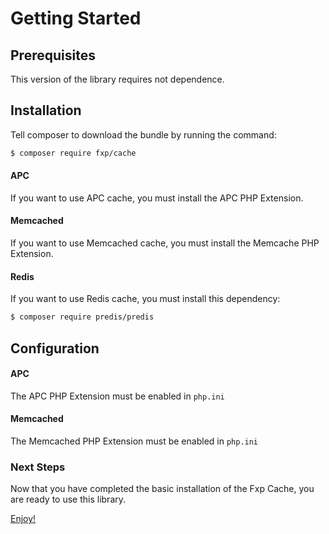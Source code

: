 Getting Started
===============

## Prerequisites

This version of the library requires not dependence.

## Installation

Tell composer to download the bundle by running the command:

``` bash
$ composer require fxp/cache
```

#### APC

If you want to use APC cache, you must install the APC PHP Extension.

#### Memcached

If you want to use Memcached cache, you must install the Memcache PHP Extension.

#### Redis

If you want to use Redis cache, you must install this dependency:

``` bash
$ composer require predis/predis
```

## Configuration

#### APC

The APC PHP Extension must be enabled in `php.ini`

#### Memcached

The Memcached PHP Extension must be enabled in `php.ini`

### Next Steps

Now that you have completed the basic installation of the Fxp Cache,
you are ready to use this library.

[Enjoy!](usage.md)
